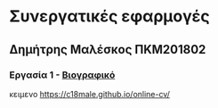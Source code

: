 # Συνεργατικές εφαρμογές
## Δημήτρης Μαλέσκος ΠΚΜ201802
### Εργασία 1 - [Βιογραφικό](https://github.com/c18male/msc/edit/201802/projects/201802/readme.md)
κειμενο 
https://c18male.github.io/online-cv/
